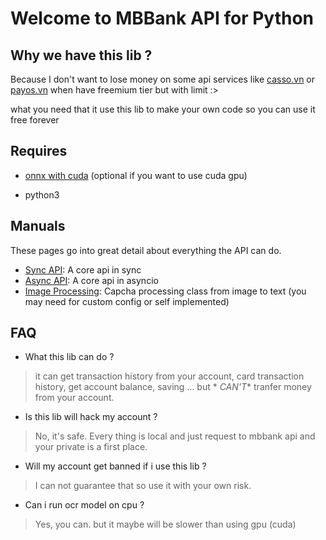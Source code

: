 # Welcome to MBBank API for Python

## Why we  have this lib ?

Because I don't want to lose money on some api services like [casso.vn](https://casso.vn/)
or [payos.vn](https://payos.vn/)
when have freemium tier but with limit :>

what you need that it use this lib to make your own code so you can use it free forever

## Requires
   - [onnx with cuda](https://onnxruntime.ai/getting-started) (optional if you want to use cuda gpu)

   - python3

## Manuals

These pages go into great detail about everything the API can do.

- [Sync API](api_document/sync_api.md): A core api in sync
- [Async API](api_document/async_api.md): A core api in asyncio
- [Image Processing](api_document/image_processing.md): Capcha processing class from image to text (you may need for
  custom config or self implemented)

## FAQ

- What this lib can do ?

> it can get transaction history from your account, card transaction history, get account balance, saving ... but *
*CAN'T** tranfer money from your account.

- Is this lib will hack my account ?

> No, it's safe. Every thing is local and just request to mbbank api and your private is a first place.

- Will my account get banned if i use this lib ?

> I can not guarantee that so use it with your own risk.

- Can i run ocr model on cpu ?

> Yes, you can. but it maybe will be slower than using gpu (cuda)